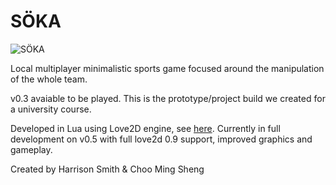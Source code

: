 SÖKA
====

![SÖKA](http://www.hazagame.com/img/projects/project-02b.png)

Local multiplayer minimalistic sports game focused around the manipulation of the whole team.

v0.3 avaiable to be played. This is the prototype/project build we created for a university course.

Developed in Lua using Love2D engine, see [here](http://love2d.org).
Currently in full development on v0.5 with full love2d 0.9 support, improved graphics and gameplay.

Created by Harrison Smith & Choo Ming Sheng
